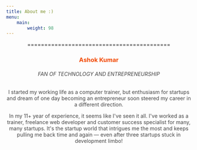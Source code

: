 ```yaml
---
title: About me :)
menu: 
    main:
        weight: 98
---
```


<center>==========================================</center>

<h3 style="color:#F24800; text-align:center">Ashok Kumar</h3>

<h6 style="color:#444; text-align:center">FAN OF TECHNOLOGY AND ENTREPRENEURSHIP</h6>

<p style="color:#444; text-align:center">I started my working life as a computer trainer, but enthusiasm for startups and dream of one day becoming an entrepreneur soon steered my career in a different direction.</p>

<p style="color:#444; text-align:center">In my 11+ year of experience, it seems like I've seen it all. I've worked as a trainer, freelance web developer and customer success specialist for many, many startups. It's the startup world that intrigues me the most and keeps pulling me back time and again — even after three startups stuck in development limbo!</p>
